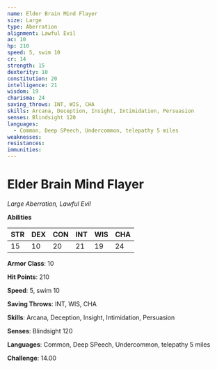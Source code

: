 ```yaml
---
name: Elder Brain Mind Flayer
size: Large
type: Aberration
alignment: Lawful Evil
ac: 10
hp: 210
speed: 5, swim 10
cr: 14
strength: 15
dexterity: 10
constitution: 20
intelligence: 21
wisdom: 19
charisma: 24
saving_throws: INT, WIS, CHA
skills: Arcana, Deception, Insight, Intimidation, Persuasion
senses: Blindsight 120
languages:
  - Common, Deep SPeech, Undercommon, telepathy 5 miles
weaknesses: 
resistances: 
immunities:
---
```


# Elder Brain Mind Flayer

*Large Aberration, Lawful Evil*

**Abilities**

| STR | DEX | CON | INT | WIS | CHA |
| --- | --- | --- | --- | --- | --- |
| 15 | 10 | 20 | 21 | 19 | 24 |

**Armor Class**: 10

**Hit Points**: 210

**Speed**: 5, swim 10

**Saving Throws**: INT, WIS, CHA

**Skills**: Arcana, Deception, Insight, Intimidation, Persuasion

**Senses**: Blindsight 120

**Languages**: Common, Deep SPeech, Undercommon, telepathy 5 miles

**Challenge**: 14.00

